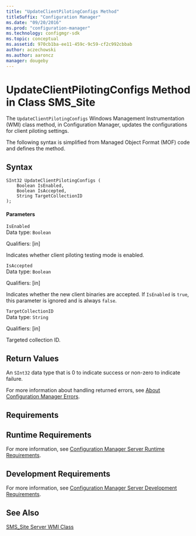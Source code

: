 ```yaml
---
title: "UpdateClientPilotingConfigs Method"
titleSuffix: "Configuration Manager"
ms.date: "09/20/2016"
ms.prod: "configuration-manager"
ms.technology: configmgr-sdk
ms.topic: conceptual
ms.assetid: 970cb1ba-ee11-459c-9c59-cf2c992cbbab
author: aczechowski
ms.author: aaroncz
manager: dougeby
---
```

# UpdateClientPilotingConfigs Method in Class SMS_Site
The `UpdateClientPilotingConfigs` Windows Management Instrumentation (WMI) class method, in Configuration Manager, updates the  configurations for client piloting settings.  

 The following syntax is simplified from Managed Object Format (MOF) code and defines the method.  

## Syntax  

```  
SInt32 UpdateClientPilotingConfigs (  
    Boolean IsEnabled,  
    Boolean IsAccepted,  
    String TargetCollectionID  
);  

```  

#### Parameters  
 `IsEnabled`  
 Data type: `Boolean`  

 Qualifiers: [in]  

 Indicates whether client piloting testing mode is enabled.  

 `IsAccepted`  
 Data type: `Boolean`  

 Qualifiers: [in]  

 Indicates whether the new client binaries are accepted. If `IsEnabled` is `true`, this parameter is ignored and is always `false`.  

 `TargetCollectionID`  
 Data type: `String`  

 Qualifiers: [in]  

 Targeted collection ID.  

## Return Values  
 An `SInt32` data type that is 0 to indicate success or non-zero to indicate failure.  

 For more information about handling returned errors, see [About Configuration Manager Errors](../../../../../develop/core/understand/about-configuration-manager-errors.md).  

## Requirements  

## Runtime Requirements  
 For more information, see [Configuration Manager Server Runtime Requirements](../../../../../develop/core/reqs/server-runtime-requirements.md).  

## Development Requirements  
 For more information, see [Configuration Manager Server Development Requirements](../../../../../develop/core/reqs/server-development-requirements.md).  

## See Also  
 [SMS_Site Server WMI Class](../../../../../develop/reference/core/servers/configure/sms_site-server-wmi-class.md)
